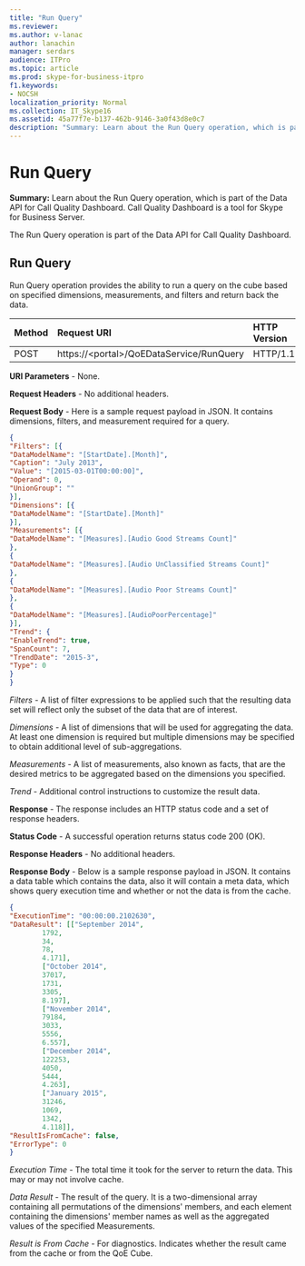 ```yaml
---
title: "Run Query"
ms.reviewer: 
ms.author: v-lanac
author: lanachin
manager: serdars
audience: ITPro
ms.topic: article
ms.prod: skype-for-business-itpro
f1.keywords:
- NOCSH
localization_priority: Normal
ms.collection: IT_Skype16
ms.assetid: 45a77f7e-b137-462b-9146-3a0f43d8e0c7
description: "Summary: Learn about the Run Query operation, which is part of the Data API for Call Quality Dashboard. Call Quality Dashboard is a tool for Skype for Business Server."
---
```


# Run Query

**Summary:** Learn about the Run Query operation, which is part of the Data API for Call Quality Dashboard. Call Quality Dashboard is a tool for Skype for Business Server.

The Run Query operation is part of the Data API for Call Quality Dashboard.

## Run Query

Run Query operation provides the ability to run a query on the cube based on specified dimensions, measurements, and filters and return back the data.


|**Method**|**Request URI**|**HTTP Version**|
|:-----|:-----|:-----|
|POST  <br/> |https://\<portal\>/QoEDataService/RunQuery  <br/> |HTTP/1.1  <br/> |

 **URI Parameters** - None.

 **Request Headers** - No additional headers.

 **Request Body** - Here is a sample request payload in JSON. It contains dimensions, filters, and measurement required for a query.

```json
{
"Filters": [{
"DataModelName": "[StartDate].[Month]",
"Caption": "July 2013",
"Value": "[2015-03-01T00:00:00]",
"Operand": 0,
"UnionGroup": ""
}],
"Dimensions": [{
"DataModelName": "[StartDate].[Month]"
}],
"Measurements": [{
"DataModelName": "[Measures].[Audio Good Streams Count]"
},
{
"DataModelName": "[Measures].[Audio UnClassified Streams Count]"
},
{
"DataModelName": "[Measures].[Audio Poor Streams Count]"
},
{
"DataModelName": "[Measures].[AudioPoorPercentage]"
}],
"Trend": {
"EnableTrend": true,
"SpanCount": 7,
"TrendDate": "2015-3",
"Type": 0
}
}
```

 *Filters*  - A list of filter expressions to be applied such that the resulting data set will reflect only the subset of the data that are of interest.

 *Dimensions*  - A list of dimensions that will be used for aggregating the data. At least one dimension is required but multiple dimensions may be specified to obtain additional level of sub-aggregations.

 *Measurements*  - A list of measurements, also known as facts, that are the desired metrics to be aggregated based on the dimensions you specified.

 *Trend*  - Additional control instructions to customize the result data.

 **Response** - The response includes an HTTP status code and a set of response headers.

 **Status Code** - A successful operation returns status code 200 (OK).

 **Response Headers** - No additional headers.

 **Response Body** - Below is a sample response payload in JSON. It contains a data table which contains the data, also it will contain a meta data, which shows query execution time and whether or not the data is from the cache.

```json
{
"ExecutionTime": "00:00:00.2102630",
"DataResult": [["September 2014",
        1792,
        34,
        78,
        4.171],
        ["October 2014",
        37017,
        1731,
        3305,
        8.197],
        ["November 2014",
        79184,
        3033,
        5556,
        6.557],
        ["December 2014",
        122253,
        4050,
        5444,
        4.263],
        ["January 2015",
        31246,
        1069,
        1342,
        4.118]],
"ResultIsFromCache": false,
"ErrorType": 0
}
```

 *Execution Time*  - The total time it took for the server to return the data. This may or may not involve cache.

 *Data Result*  - The result of the query. It is a two-dimensional array containing all permutations of the dimensions' members, and each element containing the dimensions' member names as well as the aggregated values of the specified Measurements.

 *Result is From Cache*  - For diagnostics. Indicates whether the result came from the cache or from the QoE Cube.
